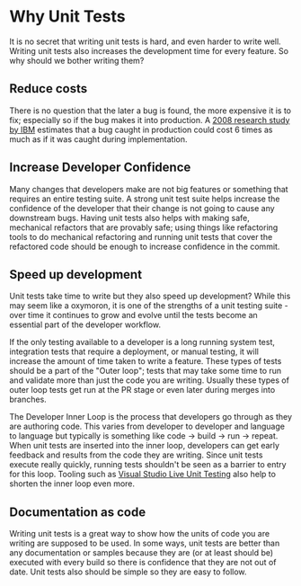 # Why Unit Tests

It is no secret that writing unit tests is hard, and even harder to write well. Writing unit tests also increases the
development time for every feature. So why should we bother writing them?

## Reduce costs

There is no question that the later a bug is found, the more expensive it is to fix; especially so if the bug makes it
into production. A [2008 research study by IBM](ftp://ftp.software.ibm.com/software/rational/info/do-more/RAW14109USEN.pdf)
estimates that a bug caught in production could cost 6 times as much as if it was caught during implementation.

## Increase Developer Confidence

Many changes that developers make are not big features or something that requires an entire testing suite. A strong unit
test suite helps increase the confidence of the developer that their change is not going to cause any downstream bugs.
Having unit tests also helps with making safe, mechanical refactors that are provably safe; using things like
refactoring tools to do mechanical refactoring and running unit tests that cover the refactored code should be enough to
increase confidence in the commit.

## Speed up development

Unit tests take time to write but they also speed up development? While this may seem like a oxymoron, it is one of
the strengths of a unit testing suite - over time it continues to grow and evolve until the tests become an essential
part of the developer workflow.

If the only testing available to a developer is a long running system test, integration tests that require a deployment,
or manual testing, it will increase the amount of time taken to write a feature. These types of tests should be a part of
the "Outer loop"; tests that may take some time to run and validate more than just the code you are writing. Usually
these types of outer loop tests get run at the PR stage or even later during merges into branches.

The Developer Inner Loop is the process that developers go through as they are authoring code. This varies from
developer to developer and language to language but typically is something like code -> build -> run -> repeat. When
unit tests are inserted into the inner loop, developers can get early feedback and results from the code they are
writing. Since unit tests execute really quickly, running tests shouldn't be seen as a barrier to entry for this loop.
Tooling such as [Visual Studio Live Unit Testing](https://docs.microsoft.com/en-us/visualstudio/test/live-unit-testing-start?view=vs-2019)
also help to shorten the inner loop even more.

## Documentation as code

Writing unit tests is a great way to show how the units of code you are writing are supposed to be used. In some ways,
unit tests are better than any documentation or samples because they are (or at least should be) executed with every
build so there is confidence that they are not out of date. Unit tests also should be simple so they are easy to follow.
